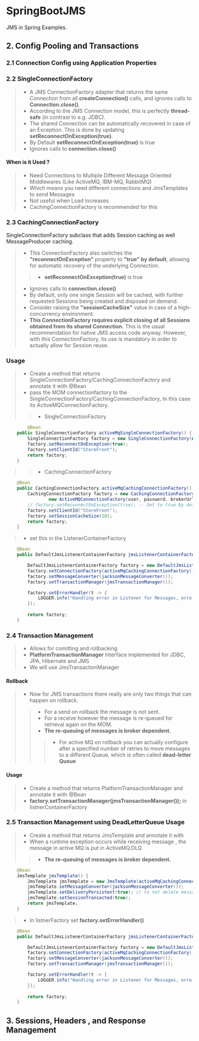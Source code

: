 # SpringBootJMS
JMS in Spring Examples.

## 2. Config Pooling and Transactions

### 2.1 Connection Config using Application Properties


### 2.2 SingleConnectionFactory
> - A JMS ConnectionFactory adapter that returns the same Connection from all __createConnection()__ calls, and ignores calls to __Connection.close()__.
> - According to the JMS Connection model, this is perfectly __thread-safe__ (in contrast to e.g. JDBC). 
> - The shared Connection can be automatically recovered in case of an Exception. This is done by updating __setReconnectOnException(true)__.
> - By Default __setReconnectOnException(true)__ is true
> - Ignores calls to __connection.close()__

#### When is it Used ?
> - Need Connections to Multiple Different Message Oriented Middlewares (Like ActiveMQ, IBM-MQ, RabbitMQ)
> - Which means you need different connections and JmsTemplates to send Messages
> - Not useful when Load Increases
> -  CachingConnectionFactory is recommended for this


### 2.3 CachingConnectionFactory

SingleConnectionFactory subclass that adds Session caching as well MessageProducer caching. 
> - This ConnectionFactory also switches the __"reconnectOnException"__ property to __"true" by default__, allowing for automatic recovery of the underlying Connection.
>> - __setReconnectOnException(true)__ is true
> - Ignores calls to __connection.close()__
> - By default, only one single Session will be cached, with further requested Sessions being created and disposed on demand. 
> - Consider raising the __"sessionCacheSize"__ value in case of a high-concurrency environment.
> - __This ConnectionFactory requires explicit closing of all Sessions obtained from its shared Connection.__ This is the usual recommendation for native JMS access code anyway. However, with this ConnectionFactory, its use is mandatory in order to actually allow for Session reuse.

### Usage
> - Create a method that returns SingleConnectionFactory/CachingConnectionFactory and annotate it with @Bean
> - pass the MOM connectionfactory to the SingleConnectionFactory/CachingConnectionFactory, In this case its ActiveMQConnectionFactory.
>> - SingleConnectionFactory
```java
        @Bean
	public SingleConnectionFactory activeMqSingleConnectionFactory() {
		SingleConnectionFactory factory = new SingleConnectionFactory(new ActiveMQConnectionFactory(user,password,brokerUrl));
		factory.setReconnectOnException(true);
		factory.setClientId("StoreFront");
		return factory;		
	}
```
>> - CachingConnectionFactory
```java
	@Bean
	public CachingConnectionFactory activeMqCachingConnectionFactory() {
		CachingConnectionFactory factory = new CachingConnectionFactory(
				new ActiveMQConnectionFactory(user, password, brokerUrl));
		// factory.setReconnectOnException(true); -- Set to true by default
		factory.setClientId("StoreFront");
		factory.setSessionCacheSize(10);
		return factory;
	}

```

> - set this in the ListenerContainerFactory
```java
	@Bean
	public DefaultJmsListenerContainerFactory jmsListenerContainerFactory() {

		DefaultJmsListenerContainerFactory factory = new DefaultJmsListenerContainerFactory();
		factory.setConnectionFactory(activeMqCachingConnectionFactory());
		factory.setMessageConverter(jacksonMessageConverter());
		factory.setTransactionManager(jmsTransactionManager());

		factory.setErrorHandler(t -> {
			LOGGER.info("Handling error in Listener for Messages, erro: " + t.getMessage());
		});
		
		return factory;
	}
```



### 2.4 Transaction Management
> - Allows for comitting and rollbacking
> - __PlatformTransactionManager__ Interface implemented for JDBC, JPA, Hibernate and JMS
> - We will use JmsTransactionManager

#### Rollback
> - Now for JMS transactions there really are only two things that can happen on rollback. 
>> - For a send on rollback the message is not sent. 
>> - For a receive however the message is re-queued for retrieval again on the MOM. 
>> - __The re-queuing of messages is broker dependent.__
>>> - For active MQ on rollback you can actually configure after a specified number of retries to move messages to a different Queue, which is often called __dead-letter Queue__

#### Usage
> - Create a method that returns PlatformTransactionManager and annotate it with @Bean
> - __factory.setTransactionManager(jmsTransactionManager());__ in listnerContainerFactory

### 2.5 Transaction Management using DeadLetterQueue Usage

> -  Create a method that returns JmsTemplate and annotate it with
> - When a runtime exception occurs while receiving message , the message in active MQ is put in ActiveMQ.DLQ
>> - __The re-queuing of messages is broker dependent.__
```java
 	@Bean
 	JmsTemplate jmsTemplate() {
 		JmsTemplate jmsTemplate = new JmsTemplate(activeMqCachingConnectionFactory());
 		jmsTemplate.setMessageConverter(jacksonMessageConverter());
 		jmsTemplate.setDeliveryPersistent(true); // to not delete message
 		jmsTemplate.setSessionTransacted(true);
 		return jmsTemplate;
 	}
```
    
> - In listnerFactory set __factory.setErrorHandler()__
```	java
	@Bean
	public DefaultJmsListenerContainerFactory jmsListenerContainerFactory() {

		DefaultJmsListenerContainerFactory factory = new DefaultJmsListenerContainerFactory();
		factory.setConnectionFactory(activeMqCachingConnectionFactory());
		factory.setMessageConverter(jacksonMessageConverter());
		factory.setTransactionManager(jmsTransactionManager());

		factory.setErrorHandler(t -> {
			LOGGER.info("Handling error in Listener for Messages, erro: " + t.getMessage());
		});
		
		return factory;
	}

```
## 3. Sessions, Headers , and Response Management
